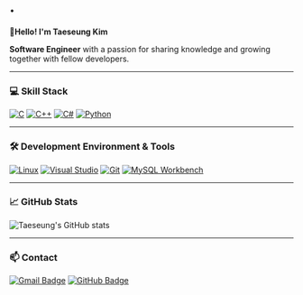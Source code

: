 # .

**👋Hello! I'm Taeseung Kim**

**Software Engineer** with a passion for sharing knowledge and growing together with fellow developers.

---

### 💻 Skill Stack

[![C](https://img.shields.io/badge/C-A8B9CC?style=flat-square&logo=C&logoColor=white)](https://en.wikipedia.org/wiki/C_(programming_language))
[![C++](https://img.shields.io/badge/C%2B%2B-00599C?style=flat-square&logo=C%2B%2B&logoColor=white)](https://en.wikipedia.org/wiki/C%2B%2B)
[![C#](https://img.shields.io/badge/C%23-239120?style=flat-square&logo=CSharp&logoColor=white)](https://en.wikipedia.org/wiki/C_Sharp_(programming_language))
[![Python](https://img.shields.io/badge/Python-3776AB?style=flat-square&logo=Python&logoColor=white)](https://www.python.org/)

---

### 🛠 Development Environment & Tools

[![Linux](https://img.shields.io/badge/Linux-FCC624?style=flat-square&logo=Linux&logoColor=black)](https://www.linux.org/)
[![Visual Studio](https://img.shields.io/badge/Visual%20Studio-5C2D91?style=flat-square&logo=VisualStudio&logoColor=white)](https://visualstudio.microsoft.com/)
[![Git](https://img.shields.io/badge/Git-F05032?style=flat-square&logo=Git&logoColor=white)](https://git-scm.com/)
[![MySQL Workbench](https://img.shields.io/badge/Workbench-4479A1?style=flat-square&logo=MySQL&logoColor=white)](https://www.mysql.com/products/workbench/)

---

### 📈 GitHub Stats

![Taeseung's GitHub stats](https://github-readme-stats.vercel.app/api?username=tskim9926&show_icons=true&theme=radical)

---

### 📫 Contact

[![Gmail Badge](https://img.shields.io/badge/Gmail-d14836?style=flat-square&logo=Gmail&logoColor=white&link=mailto:tskim9926@gmail.com)](mailto:tskim9926@gmail.com)
[![GitHub Badge](https://img.shields.io/badge/GitHub-181717?style=flat-square&logo=GitHub&logoColor=white&link=https://github.com/tskim9926)](https://github.com/tskim9926)
